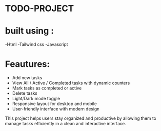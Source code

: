 # TODO-PROJECT
# built using :
-Html
-Tailwind css
-Javascript

# Feautures:
- Add new tasks
- View All / Active / Completed tasks with dynamic counters
- Mark tasks as completed or active
- Delete tasks
- Light/Dark mode toggle
- Responsive layout for desktop and mobile
- User-friendly interface with modern design

This project helps users stay organized and productive by allowing them to manage tasks efficiently in a clean and interactive interface.
